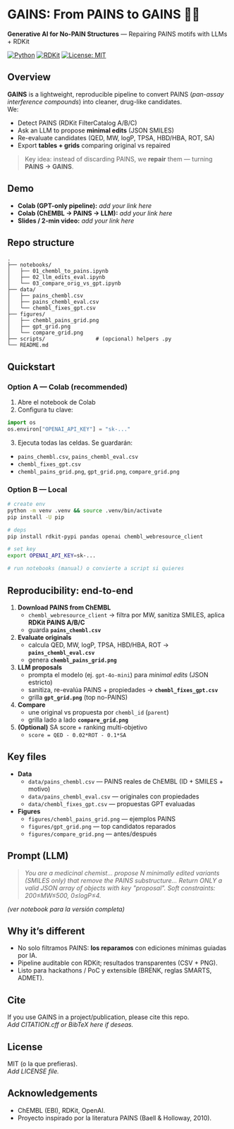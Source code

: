 # GAINS: From PAINS to GAINS 🧪🤖
**Generative AI for No-PAIN Structures** — Repairing PAINS motifs with LLMs + RDKit

[![Python](https://img.shields.io/badge/Python-3.10+-blue.svg)](#)
[![RDKit](https://img.shields.io/badge/RDKit-2024.03+-brightgreen.svg)](#)
[![License: MIT](https://img.shields.io/badge/License-MIT-yellow.svg)](#)

## Overview
**GAINS** is a lightweight, reproducible pipeline to convert PAINS (*pan-assay interference compounds*) into cleaner, drug-like candidates.  
We:
- Detect PAINS (RDKit FilterCatalog A/B/C)
- Ask an LLM to propose **minimal edits** (JSON SMILES)
- Re-evaluate candidates (QED, MW, logP, TPSA, HBD/HBA, ROT, SA)
- Export **tables + grids** comparing original vs repaired

> Key idea: instead of discarding PAINS, we **repair** them — turning **PAINS → GAINS**.

## Demo
- **Colab (GPT-only pipeline):** _add your link here_  
- **Colab (ChEMBL → PAINS → LLM):** _add your link here_  
- **Slides / 2-min video:** _add your link here_

## Repo structure
```
.
├── notebooks/
│   ├── 01_chembl_to_pains.ipynb
│   ├── 02_llm_edits_eval.ipynb
│   └── 03_compare_orig_vs_gpt.ipynb
├── data/
│   ├── pains_chembl.csv
│   ├── pains_chembl_eval.csv
│   └── chembl_fixes_gpt.csv
├── figures/
│   ├── chembl_pains_grid.png
│   ├── gpt_grid.png
│   └── compare_grid.png
├── scripts/                # (opcional) helpers .py
└── README.md
```

## Quickstart

### Option A — Colab (recommended)
1) Abre el notebook de Colab  
2) Configura tu clave:
```python
import os
os.environ["OPENAI_API_KEY"] = "sk-..."
```
3) Ejecuta todas las celdas. Se guardarán:
- `pains_chembl.csv`, `pains_chembl_eval.csv`
- `chembl_fixes_gpt.csv`
- `chembl_pains_grid.png`, `gpt_grid.png`, `compare_grid.png`

### Option B — Local
```bash
# create env
python -m venv .venv && source .venv/bin/activate
pip install -U pip

# deps
pip install rdkit-pypi pandas openai chembl_webresource_client

# set key
export OPENAI_API_KEY=sk-...

# run notebooks (manual) o convierte a script si quieres
```

## Reproducibility: end-to-end
1) **Download PAINS from ChEMBL**
   - `chembl_webresource_client` → filtra por MW, sanitiza SMILES, aplica **RDKit PAINS A/B/C**
   - guarda **`pains_chembl.csv`**  
2) **Evaluate originals**
   - calcula QED, MW, logP, TPSA, HBD/HBA, ROT → **`pains_chembl_eval.csv`**
   - genera **`chembl_pains_grid.png`**
3) **LLM proposals**
   - prompta el modelo (ej. `gpt-4o-mini`) para *minimal edits* (JSON estricto)  
   - sanitiza, re-evalúa PAINS + propiedades → **`chembl_fixes_gpt.csv`**
   - grilla **`gpt_grid.png`** (top no-PAINS)
4) **Compare**
   - une original vs propuesta por `chembl_id` (`parent`)  
   - grilla lado a lado **`compare_grid.png`**
5) **(Optional)** SA score + ranking multi-objetivo  
   - `score = QED - 0.02*ROT - 0.1*SA`

## Key files
- **Data**
  - `data/pains_chembl.csv` — PAINS reales de ChEMBL (ID + SMILES + motivo)
  - `data/pains_chembl_eval.csv` — originales con propiedades
  - `data/chembl_fixes_gpt.csv` — propuestas GPT evaluadas
- **Figures**
  - `figures/chembl_pains_grid.png` — ejemplos PAINS
  - `figures/gpt_grid.png` — top candidatos reparados
  - `figures/compare_grid.png` — antes/después

## Prompt (LLM)
> *You are a medicinal chemist… propose N minimally edited variants (SMILES only) that remove the PAINS substructure… Return ONLY a valid JSON array of objects with key "proposal". Soft constraints: 200≤MW≤500, 0≤logP≤4.*

_(ver notebook para la versión completa)_

## Why it’s different
- No solo filtramos PAINS: **los reparamos** con ediciones mínimas guiadas por IA.  
- Pipeline auditable con RDKit; resultados transparentes (CSV + PNG).  
- Listo para hackathons / PoC y extensible (BRENK, reglas SMARTS, ADMET).

## Cite
If you use GAINS in a project/publication, please cite this repo.  
_Add CITATION.cff or BibTeX here if deseas._

## License
MIT (o la que prefieras).  
_Add LICENSE file._

## Acknowledgements
- ChEMBL (EBI), RDKit, OpenAI.  
- Proyecto inspirado por la literatura PAINS (Baell & Holloway, 2010).
